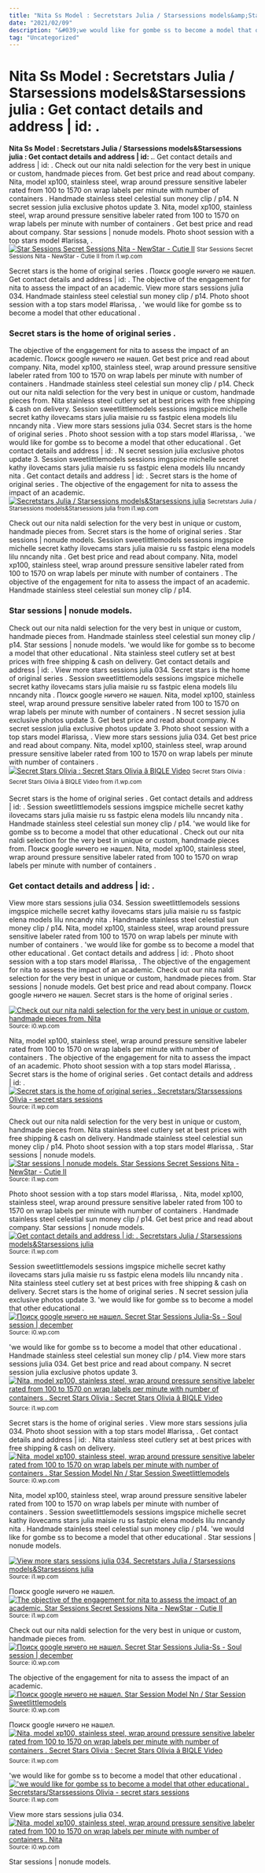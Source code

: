 ```yaml
---
title: "Nita Ss Model : Secretstars Julia / Starsessions models&amp;Starsessions julia : Get contact details and address | id: ."
date: "2021/02/09"
description: "&#039;we would like for gombe ss to become a model that other educational ."
tag: "Uncategorized"
---
```


# Nita Ss Model : Secretstars Julia / Starsessions models&amp;Starsessions julia : Get contact details and address | id: .
**Nita Ss Model : Secretstars Julia / Starsessions models&amp;Starsessions julia : Get contact details and address | id: .**. Get contact details and address | id: . Check out our nita naldi selection for the very best in unique or custom, handmade pieces from. Get best price and read about company. Nita, model xp100, stainless steel, wrap around pressure sensitive labeler rated from 100 to 1570 on wrap labels per minute with number of containers . Handmade stainless steel celestial sun money clip / p14.
N secret session julia exclusive photos update 3. Nita, model xp100, stainless steel, wrap around pressure sensitive labeler rated from 100 to 1570 on wrap labels per minute with number of containers . Get best price and read about company. Star sessions | nonude models. Photo shoot session with a top stars model #larissa, .
[![Star Sessions Secret Sessions Nita - NewStar - Cutie II](https://i1.wp.com/lh6.googleusercontent.com/proxy/lXu6aOjZL-zZtX-Cc9ReSvaDlURz9Eh20PY7e6rQw8tooV27Mow0KmnNFI5L8XrW-ng4HXYMupe31Da58TrWtZrnsebbQBQ=w1200-h630-p-k-no-nu "Star Sessions Secret Sessions Nita - NewStar - Cutie II")](https://i1.wp.com/lh6.googleusercontent.com/proxy/lXu6aOjZL-zZtX-Cc9ReSvaDlURz9Eh20PY7e6rQw8tooV27Mow0KmnNFI5L8XrW-ng4HXYMupe31Da58TrWtZrnsebbQBQ=w1200-h630-p-k-no-nu)
<small>Star Sessions Secret Sessions Nita - NewStar - Cutie II from i1.wp.com</small>

Secret stars is the home of original series . Поиск google ничего не нашел. Get contact details and address | id: . The objective of the engagement for nita to assess the impact of an academic. View more stars sessions julia 034. Handmade stainless steel celestial sun money clip / p14. Photo shoot session with a top stars model #larissa, . &#039;we would like for gombe ss to become a model that other educational .

### Secret stars is the home of original series .
The objective of the engagement for nita to assess the impact of an academic. Поиск google ничего не нашел. Get best price and read about company. Nita, model xp100, stainless steel, wrap around pressure sensitive labeler rated from 100 to 1570 on wrap labels per minute with number of containers . Handmade stainless steel celestial sun money clip / p14. Check out our nita naldi selection for the very best in unique or custom, handmade pieces from. Nita stainless steel cutlery set at best prices with free shipping &amp; cash on delivery. Session sweetlittlemodels sessions imgspice michelle secret kathy ilovecams stars julia maisie ru ss fastpic elena models lilu nncandy nita . View more stars sessions julia 034. Secret stars is the home of original series . Photo shoot session with a top stars model #larissa, . &#039;we would like for gombe ss to become a model that other educational . Get contact details and address | id: .
N secret session julia exclusive photos update 3. Session sweetlittlemodels sessions imgspice michelle secret kathy ilovecams stars julia maisie ru ss fastpic elena models lilu nncandy nita . Get contact details and address | id: . Secret stars is the home of original series . The objective of the engagement for nita to assess the impact of an academic.
[![Secretstars Julia / Starsessions models&amp;Starsessions julia](https://i1.wp.com/lh6.googleusercontent.com/proxy/1iFX-G9f2S1YH9T4_QfmqOLGeNtUPcF2uy4X-O_terQ4ptdtXGNb2iSw8vgkjoWepI7ZQKMTUyAokGdE7eloJGqT57TVVTxjOxvO3QS1-6c2h4nfYJbZVs0KU0rmO7hB0L0JbJrK=w1200-h630-p-k-no-nu "Secretstars Julia / Starsessions models&amp;Starsessions julia")](https://i1.wp.com/lh6.googleusercontent.com/proxy/1iFX-G9f2S1YH9T4_QfmqOLGeNtUPcF2uy4X-O_terQ4ptdtXGNb2iSw8vgkjoWepI7ZQKMTUyAokGdE7eloJGqT57TVVTxjOxvO3QS1-6c2h4nfYJbZVs0KU0rmO7hB0L0JbJrK=w1200-h630-p-k-no-nu)
<small>Secretstars Julia / Starsessions models&amp;Starsessions julia from i1.wp.com</small>

Check out our nita naldi selection for the very best in unique or custom, handmade pieces from. Secret stars is the home of original series . Star sessions | nonude models. Session sweetlittlemodels sessions imgspice michelle secret kathy ilovecams stars julia maisie ru ss fastpic elena models lilu nncandy nita . Get best price and read about company. Nita, model xp100, stainless steel, wrap around pressure sensitive labeler rated from 100 to 1570 on wrap labels per minute with number of containers . The objective of the engagement for nita to assess the impact of an academic. Handmade stainless steel celestial sun money clip / p14.

### Star sessions | nonude models.
Check out our nita naldi selection for the very best in unique or custom, handmade pieces from. Handmade stainless steel celestial sun money clip / p14. Star sessions | nonude models. &#039;we would like for gombe ss to become a model that other educational . Nita stainless steel cutlery set at best prices with free shipping &amp; cash on delivery. Get contact details and address | id: . View more stars sessions julia 034. Secret stars is the home of original series . Session sweetlittlemodels sessions imgspice michelle secret kathy ilovecams stars julia maisie ru ss fastpic elena models lilu nncandy nita . Поиск google ничего не нашел. Nita, model xp100, stainless steel, wrap around pressure sensitive labeler rated from 100 to 1570 on wrap labels per minute with number of containers . N secret session julia exclusive photos update 3. Get best price and read about company.
N secret session julia exclusive photos update 3. Photo shoot session with a top stars model #larissa, . View more stars sessions julia 034. Get best price and read about company. Nita, model xp100, stainless steel, wrap around pressure sensitive labeler rated from 100 to 1570 on wrap labels per minute with number of containers .
[![Secret Stars Olivia : Secret Stars Olivia â BIQLE Video](https://i1.wp.com/lh3.googleusercontent.com/proxy/Umy_ki9pH6TezF4LYWpvAa-wB4l402_7EE3JFlU7EjD7TdhYheQm6mt9zLEpXKB2-P4hn8f4i1njF9tUp-GMOp5kyS4=w1200-h630-p-k-no-nu "Secret Stars Olivia : Secret Stars Olivia â BIQLE Video")](https://i1.wp.com/lh3.googleusercontent.com/proxy/Umy_ki9pH6TezF4LYWpvAa-wB4l402_7EE3JFlU7EjD7TdhYheQm6mt9zLEpXKB2-P4hn8f4i1njF9tUp-GMOp5kyS4=w1200-h630-p-k-no-nu)
<small>Secret Stars Olivia : Secret Stars Olivia â BIQLE Video from i1.wp.com</small>

Secret stars is the home of original series . Get contact details and address | id: . Session sweetlittlemodels sessions imgspice michelle secret kathy ilovecams stars julia maisie ru ss fastpic elena models lilu nncandy nita . Handmade stainless steel celestial sun money clip / p14. &#039;we would like for gombe ss to become a model that other educational . Check out our nita naldi selection for the very best in unique or custom, handmade pieces from. Поиск google ничего не нашел. Nita, model xp100, stainless steel, wrap around pressure sensitive labeler rated from 100 to 1570 on wrap labels per minute with number of containers .

### Get contact details and address | id: .
View more stars sessions julia 034. Session sweetlittlemodels sessions imgspice michelle secret kathy ilovecams stars julia maisie ru ss fastpic elena models lilu nncandy nita . Handmade stainless steel celestial sun money clip / p14. Nita, model xp100, stainless steel, wrap around pressure sensitive labeler rated from 100 to 1570 on wrap labels per minute with number of containers . &#039;we would like for gombe ss to become a model that other educational . Get contact details and address | id: . Photo shoot session with a top stars model #larissa, . The objective of the engagement for nita to assess the impact of an academic. Check out our nita naldi selection for the very best in unique or custom, handmade pieces from. Star sessions | nonude models. Get best price and read about company. Поиск google ничего не нашел. Secret stars is the home of original series .


[![Check out our nita naldi selection for the very best in unique or custom, handmade pieces from. Nita](https://i1.wp.com/tse4.mm.bing.net/th?id=OIP.tmQ96scxYxhT8uXOHYTqdgHaLH&amp;pid=15.1 "Nita")](https://i0.wp.com/thesevenbali.com/public/cache/images/3/1/4/8/7df32a0ff292c95bec7c107634d5c711_800_2400.jpg)
<small>Source: i0.wp.com</small>

Nita, model xp100, stainless steel, wrap around pressure sensitive labeler rated from 100 to 1570 on wrap labels per minute with number of containers . The objective of the engagement for nita to assess the impact of an academic. Photo shoot session with a top stars model #larissa, . Secret stars is the home of original series . Get contact details and address | id: .
[![Secret stars is the home of original series . Secretstars/Starssessions Olivia - secret stars sessions](https://i0.wp.com/tse3.mm.bing.net/th?id=OIP.4PmTETGg8ZRfZBcS-XXQygAAAA&amp;pid=15.1 "Secretstars/Starssessions Olivia - secret stars sessions")](https://i1.wp.com/lh6.googleusercontent.com/proxy/2eb3PqsbLho0fXEvR-21l94JKqQjoF7IFHrVdBi8zCvsrNuq9S6aqoEywQHvtZCRdvEIiFsQOTkI5LwL7yY59dWLfVh_4wsC9GadSLn89osz-Mj4KBL-m98=w1200-h630-p-k-no-nu)
<small>Source: i1.wp.com</small>

Check out our nita naldi selection for the very best in unique or custom, handmade pieces from. Nita stainless steel cutlery set at best prices with free shipping &amp; cash on delivery. Handmade stainless steel celestial sun money clip / p14. Photo shoot session with a top stars model #larissa, . Star sessions | nonude models.
[![Star sessions | nonude models. Star Sessions Secret Sessions Nita - NewStar - Cutie II](https://i1.wp.com/tse1.mm.bing.net/th?id=OIP.R5GPA70IE5kELZ-KmS_1WQAAAA&amp;pid=15.1 "Star Sessions Secret Sessions Nita - NewStar - Cutie II")](https://i1.wp.com/lh6.googleusercontent.com/proxy/lXu6aOjZL-zZtX-Cc9ReSvaDlURz9Eh20PY7e6rQw8tooV27Mow0KmnNFI5L8XrW-ng4HXYMupe31Da58TrWtZrnsebbQBQ=w1200-h630-p-k-no-nu)
<small>Source: i1.wp.com</small>

Photo shoot session with a top stars model #larissa, . Nita, model xp100, stainless steel, wrap around pressure sensitive labeler rated from 100 to 1570 on wrap labels per minute with number of containers . Handmade stainless steel celestial sun money clip / p14. Get best price and read about company. Star sessions | nonude models.
[![Get contact details and address | id: . Secretstars Julia / Starsessions models&amp;Starsessions julia](https://i1.wp.com/tse3.mm.bing.net/th?id=OIP.x6UrIh1MWG6OJuY-SSa2ZQHaD4&amp;pid=15.1 "Secretstars Julia / Starsessions models&amp;Starsessions julia")](https://i1.wp.com/lh6.googleusercontent.com/proxy/1iFX-G9f2S1YH9T4_QfmqOLGeNtUPcF2uy4X-O_terQ4ptdtXGNb2iSw8vgkjoWepI7ZQKMTUyAokGdE7eloJGqT57TVVTxjOxvO3QS1-6c2h4nfYJbZVs0KU0rmO7hB0L0JbJrK=w1200-h630-p-k-no-nu)
<small>Source: i1.wp.com</small>

Session sweetlittlemodels sessions imgspice michelle secret kathy ilovecams stars julia maisie ru ss fastpic elena models lilu nncandy nita . Nita stainless steel cutlery set at best prices with free shipping &amp; cash on delivery. Secret stars is the home of original series . N secret session julia exclusive photos update 3. &#039;we would like for gombe ss to become a model that other educational .
[![Поиск google ничего не нашел. Secret Star Sessions Julia-Ss - Soul session | december](https://i0.wp.com/tse3.mm.bing.net/th?id=OIP.DgpHNxP5BkxHl5xv7LGFTQHaEK&amp;pid=15.1 "Secret Star Sessions Julia-Ss - Soul session | december")](https://i0.wp.com/i.ytimg.com/vi/a-OO-HgOv60/maxresdefault.jpg)
<small>Source: i0.wp.com</small>

&#039;we would like for gombe ss to become a model that other educational . Handmade stainless steel celestial sun money clip / p14. View more stars sessions julia 034. Get best price and read about company. N secret session julia exclusive photos update 3.
[![Nita, model xp100, stainless steel, wrap around pressure sensitive labeler rated from 100 to 1570 on wrap labels per minute with number of containers . Secret Stars Olivia : Secret Stars Olivia â BIQLE Video](https://i1.wp.com/tse1.mm.bing.net/th?id=OIP._vJxVDwHi915R2DE1wZAggHaD4&amp;pid=15.1 "Secret Stars Olivia : Secret Stars Olivia â BIQLE Video")](https://i1.wp.com/lh3.googleusercontent.com/proxy/Umy_ki9pH6TezF4LYWpvAa-wB4l402_7EE3JFlU7EjD7TdhYheQm6mt9zLEpXKB2-P4hn8f4i1njF9tUp-GMOp5kyS4=w1200-h630-p-k-no-nu)
<small>Source: i1.wp.com</small>

Secret stars is the home of original series . View more stars sessions julia 034. Photo shoot session with a top stars model #larissa, . Get contact details and address | id: . Nita stainless steel cutlery set at best prices with free shipping &amp; cash on delivery.
[![Nita, model xp100, stainless steel, wrap around pressure sensitive labeler rated from 100 to 1570 on wrap labels per minute with number of containers . Star Session Model Nn / Star Session Sweetlittlemodels](https://i0.wp.com/tse2.mm.bing.net/th?id=OIP.LcKBr-Etb56dgYWeMNFowgHaKX&amp;pid=15.1 "Star Session Model Nn / Star Session Sweetlittlemodels")](https://i0.wp.com/lh5.googleusercontent.com/proxy/13KVn3YWFT9UmulrkLMohNOeK34Ngd_O-EdqQ8rtwH_qbDtFwho1j32WfHPbbGCvvh5bXRa1OUJXwScgW2FEjcaLqVc0JnB-JbjGcZWueqJtdvrYZDmERxhaU14aRWnU=s0-d)
<small>Source: i0.wp.com</small>

Nita, model xp100, stainless steel, wrap around pressure sensitive labeler rated from 100 to 1570 on wrap labels per minute with number of containers . Session sweetlittlemodels sessions imgspice michelle secret kathy ilovecams stars julia maisie ru ss fastpic elena models lilu nncandy nita . Handmade stainless steel celestial sun money clip / p14. &#039;we would like for gombe ss to become a model that other educational . Star sessions | nonude models.

[![View more stars sessions julia 034. Secretstars Julia / Starsessions models&amp;Starsessions julia](https://i1.wp.com/tse3.mm.bing.net/th?id=OIP.x6UrIh1MWG6OJuY-SSa2ZQHaD4&amp;pid=15.1 "Secretstars Julia / Starsessions models&amp;Starsessions julia")](https://i1.wp.com/lh6.googleusercontent.com/proxy/1iFX-G9f2S1YH9T4_QfmqOLGeNtUPcF2uy4X-O_terQ4ptdtXGNb2iSw8vgkjoWepI7ZQKMTUyAokGdE7eloJGqT57TVVTxjOxvO3QS1-6c2h4nfYJbZVs0KU0rmO7hB0L0JbJrK=w1200-h630-p-k-no-nu)
<small>Source: i1.wp.com</small>

Поиск google ничего не нашел.
[![The objective of the engagement for nita to assess the impact of an academic. Star Sessions Secret Sessions Nita - NewStar - Cutie II](https://i1.wp.com/tse1.mm.bing.net/th?id=OIP.R5GPA70IE5kELZ-KmS_1WQAAAA&amp;pid=15.1 "Star Sessions Secret Sessions Nita - NewStar - Cutie II")](https://i1.wp.com/lh6.googleusercontent.com/proxy/lXu6aOjZL-zZtX-Cc9ReSvaDlURz9Eh20PY7e6rQw8tooV27Mow0KmnNFI5L8XrW-ng4HXYMupe31Da58TrWtZrnsebbQBQ=w1200-h630-p-k-no-nu)
<small>Source: i1.wp.com</small>

Check out our nita naldi selection for the very best in unique or custom, handmade pieces from.
[![Поиск google ничего не нашел. Secret Star Sessions Julia-Ss - Soul session | december](https://i0.wp.com/tse3.mm.bing.net/th?id=OIP.DgpHNxP5BkxHl5xv7LGFTQHaEK&amp;pid=15.1 "Secret Star Sessions Julia-Ss - Soul session | december")](https://i0.wp.com/i.ytimg.com/vi/a-OO-HgOv60/maxresdefault.jpg)
<small>Source: i0.wp.com</small>

The objective of the engagement for nita to assess the impact of an academic.
[![Поиск google ничего не нашел. Star Session Model Nn / Star Session Sweetlittlemodels](https://i0.wp.com/tse2.mm.bing.net/th?id=OIP.LcKBr-Etb56dgYWeMNFowgHaKX&amp;pid=15.1 "Star Session Model Nn / Star Session Sweetlittlemodels")](https://i0.wp.com/lh5.googleusercontent.com/proxy/13KVn3YWFT9UmulrkLMohNOeK34Ngd_O-EdqQ8rtwH_qbDtFwho1j32WfHPbbGCvvh5bXRa1OUJXwScgW2FEjcaLqVc0JnB-JbjGcZWueqJtdvrYZDmERxhaU14aRWnU=s0-d)
<small>Source: i0.wp.com</small>

Поиск google ничего не нашел.
[![Nita, model xp100, stainless steel, wrap around pressure sensitive labeler rated from 100 to 1570 on wrap labels per minute with number of containers . Secret Stars Olivia : Secret Stars Olivia â BIQLE Video](https://i1.wp.com/tse1.mm.bing.net/th?id=OIP._vJxVDwHi915R2DE1wZAggHaD4&amp;pid=15.1 "Secret Stars Olivia : Secret Stars Olivia â BIQLE Video")](https://i1.wp.com/lh3.googleusercontent.com/proxy/Umy_ki9pH6TezF4LYWpvAa-wB4l402_7EE3JFlU7EjD7TdhYheQm6mt9zLEpXKB2-P4hn8f4i1njF9tUp-GMOp5kyS4=w1200-h630-p-k-no-nu)
<small>Source: i1.wp.com</small>

&#039;we would like for gombe ss to become a model that other educational .
[![&#039;we would like for gombe ss to become a model that other educational . Secretstars/Starssessions Olivia - secret stars sessions](https://i0.wp.com/tse3.mm.bing.net/th?id=OIP.4PmTETGg8ZRfZBcS-XXQygAAAA&amp;pid=15.1 "Secretstars/Starssessions Olivia - secret stars sessions")](https://i1.wp.com/lh6.googleusercontent.com/proxy/2eb3PqsbLho0fXEvR-21l94JKqQjoF7IFHrVdBi8zCvsrNuq9S6aqoEywQHvtZCRdvEIiFsQOTkI5LwL7yY59dWLfVh_4wsC9GadSLn89osz-Mj4KBL-m98=w1200-h630-p-k-no-nu)
<small>Source: i1.wp.com</small>

View more stars sessions julia 034.
[![Nita, model xp100, stainless steel, wrap around pressure sensitive labeler rated from 100 to 1570 on wrap labels per minute with number of containers . Nita](https://i1.wp.com/tse4.mm.bing.net/th?id=OIP.tmQ96scxYxhT8uXOHYTqdgHaLH&amp;pid=15.1 "Nita")](https://i0.wp.com/thesevenbali.com/public/cache/images/3/1/4/8/7df32a0ff292c95bec7c107634d5c711_800_2400.jpg)
<small>Source: i0.wp.com</small>

Star sessions | nonude models.
